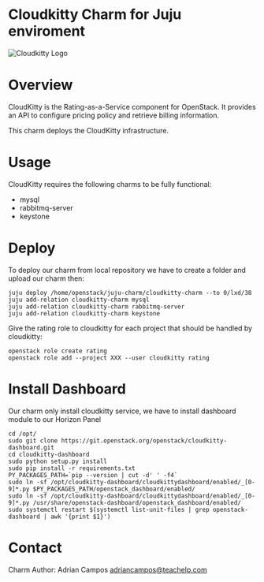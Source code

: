 Cloudkitty Charm for Juju enviroment
========
![Cloudkitty Logo](https://gitlab.alefnode.com/adrian.campos/cloudkitty-charm/raw/master/icon.svg?sanitize=true "Cloudkitty Logo")

Overview
========

CloudKitty is the Rating-as-a-Service component for OpenStack. It provides an
API to configure pricing policy and retrieve billing information.

This charm deploys the CloudKitty infrastructure.

Usage
=====

CloudKitty requires the following charms to be fully functional:

* mysql
* rabbitmq-server
* keystone

Deploy
=======

To deploy our charm from local repository we have to create a folder and upload our charm then:

    juju deploy /home/openstack/juju-charm/cloudkitty-charm --to 0/lxd/38
    juju add-relation cloudkitty-charm mysql
    juju add-relation cloudkitty-charm rabbitmq-server
    juju add-relation cloudkitty-charm keystone

Give the rating role to cloudkitty for each project that should be handled by cloudkitty:

    openstack role create rating
    openstack role add --project XXX --user cloudkitty rating



Install Dashboard
=======

Our charm only install cloudkitty service, we have to install dashboard module to our Horizon Panel

    cd /opt/
    sudo git clone https://git.openstack.org/openstack/cloudkitty-dashboard.git
    cd cloudkitty-dashboard
    sudo python setup.py install
    sudo pip install -r requirements.txt
    PY_PACKAGES_PATH=`pip --version | cut -d' ' -f4`
    sudo ln -sf /opt/cloudkitty-dashboard/cloudkittydashboard/enabled/_[0-9]*.py $PY_PACKAGES_PATH/openstack_dashboard/enabled/
    sudo ln -sf /opt/cloudkitty-dashboard/cloudkittydashboard/enabled/_[0-9]*.py /usr/share/openstack-dashboard/openstack_dashboard/enabled/
    sudo systemctl restart $(systemctl list-unit-files | grep openstack-dashboard | awk '{print $1}')



Contact
=======

Charm Author: Adrian Campos <adriancampos@teachelp.com>
